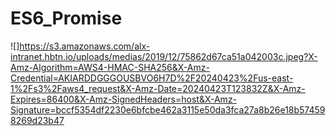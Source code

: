 # ES6_Promise
![]https://s3.amazonaws.com/alx-intranet.hbtn.io/uploads/medias/2019/12/75862d67ca51a042003c.jpeg?X-Amz-Algorithm=AWS4-HMAC-SHA256&X-Amz-Credential=AKIARDDGGGOUSBVO6H7D%2F20240423%2Fus-east-1%2Fs3%2Faws4_request&X-Amz-Date=20240423T123832Z&X-Amz-Expires=86400&X-Amz-SignedHeaders=host&X-Amz-Signature=bccf5354df2230e6bfcbe462a3115e50da3fca27a8b26e18b574598269d23b47
